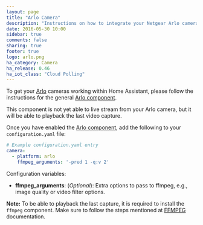 ```yaml
---
layout: page
title: "Arlo Camera"
description: "Instructions on how to integrate your Netgear Arlo cameras within Home Assistant."
date: 2016-05-30 10:00
sidebar: true
comments: false
sharing: true
footer: true
logo: arlo.png
ha_category: Camera
ha_release: 0.46
ha_iot_class: "Cloud Polling"
---
```


To get your [Arlo](https://arlo.netgear.com/) cameras working within Home Assistant, please follow the instructions for the general [Arlo component](/components/arlo).

This component is not yet able to live stream from your Arlo camera, but it will be able to playback the last video capture.

Once you have enabled the [Arlo component](/components/arlo), add the following to your `configuration.yaml` file:

```yaml
# Example configuration.yaml entry
camera:
  - platform: arlo
    ffmpeg_arguments: '-pred 1 -q:v 2'
```

Configuration variables:

- **ffmpeg_arguments**: (*Optional*): Extra options to pass to ffmpeg, e.g., image quality or video filter options.

**Note:** To be able to playback the last capture, it is required to install the `ffmpeg` component. Make sure to follow the steps mentioned at [FFMPEG](/components/ffmpeg/) documentation.
